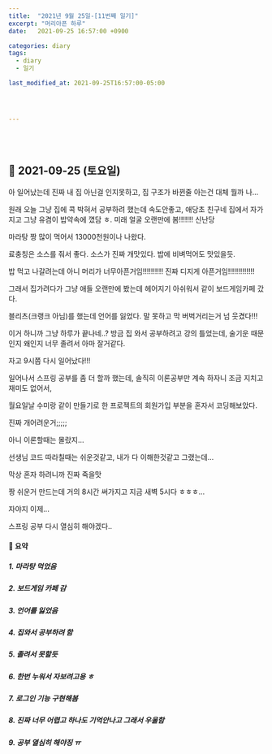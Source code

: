 ```yaml
---
title:  "2021년 9월 25일-[11번째 일기]"
excerpt: "머리아픈 하루"
date:   2021-09-25 16:57:00 +0900

categories: diary
tags:
  - diary
  - 일기

last_modified_at: 2021-09-25T16:57:00-05:00




---
```


<br/>

<br/>

## 🧾 2021-09-25 (토요일)

아 일어났는데 진짜 내 집 아닌걸 인지못하고, 집 구조가 바뀐줄 아는건 대체 뭘까 나...

원래 오늘 그냥 집에 콕 박혀서 공부하려 했는데 속도안좋고, 애당초 친구네 집에서 자가지고 그냥 유겸이 밥약속에 꼈담 ㅎ. 미래 얼굴 오랜만에 봄!!!!!!! 신난당

마라탕 짱 많이 먹어서 13000천원이나 나왔다.

료충칭은 소스를 줘서 좋다. 소스가 진짜 개맛있다. 밥에 비벼먹어도 맛있을듯.

밥 먹고 나갈려는데 아니 머리가 너무아픈거임!!!!!!!!!! 진짜 디지게 아픈거임!!!!!!!!!!!!!

그래서 집가려다가 그냥 애들 오랜만에 봤는데 헤어지기 아쉬워서 같이 보드게임카페 갔다.

블리츠(크랭크 아님)를 했는데 언어를 잃었다. 말 못하고 막 버벅거리는거 넘 웃겼다!!!

이거 하니까 그냥 하루가 끝나네..? 방금 집 와서 공부하려고 강의 틀었는데, 술기운 때문인지 왜인지 너무 졸려서 아마 잘거같다. 

자고 9시쯤 다시 일어났다!!!

일어나서 스프링 공부를 좀 더 할까 했는데, 솔직히 이론공부만 계속 하자니 조금 지치고 재미도 없어서, 

월요일날 수미랑 같이 만들기로 한 프로젝트의 회원가입 부분을 혼자서 코딩해보았다.

진짜 개어려운거;;;;;

아니 이론할때는 몰랐지...

선생님 코드 따라칠때는 쉬운것같고, 내가 다 이해한것같고 그랬는데...

막상 혼자 하려니까 진짜 죽을맛

짱 쉬운거 만드는데 거의 8시간 써가지고 지금 새벽 5시다 ㅎㅎㅎ...

자야지 이제...

스프링 공부 다시 열심히 해야겠다..

#### 🧾 요약

##### 1. 마라탕 먹었음

##### 2. 보드게임 카페 감

##### 3. 언어를 잃었음

##### 4. 집와서 공부하려 함

##### 5. 졸려서 못할듯

##### 6. 한번 누워서 자보려고용 ㅎ

##### 7. 로그인 기능 구현해봄 

##### 8. 진짜 너무 어렵고 하나도 기억안나고 그래서 우울함

##### 9. 공부 열심히 해야징 ㅠ





